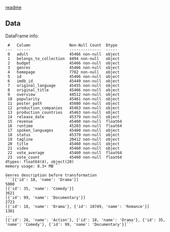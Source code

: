[readme](README.md)  
## Data

DataFrame info:
```Data columns (total 24 columns):
 #   Column                 Non-Null Count  Dtype  
---  ------                 --------------  -----  
 0   adult                  45466 non-null  object 
 1   belongs_to_collection  4494 non-null   object 
 2   budget                 45466 non-null  object 
 3   genres                 45466 non-null  object 
 4   homepage               7782 non-null   object 
 5   id                     45466 non-null  object 
 6   imdb_id                45449 non-null  object 
 7   original_language      45455 non-null  object 
 8   original_title         45466 non-null  object 
 9   overview               44512 non-null  object 
 10  popularity             45461 non-null  object 
 11  poster_path            45080 non-null  object 
 12  production_companies   45463 non-null  object 
 13  production_countries   45463 non-null  object 
 14  release_date           45379 non-null  object 
 15  revenue                45460 non-null  float64
 16  runtime                45203 non-null  float64
 17  spoken_languages       45460 non-null  object 
 18  status                 45379 non-null  object 
 19  tagline                20412 non-null  object 
 20  title                  45460 non-null  object 
 21  video                  45460 non-null  object 
 22  vote_average           45460 non-null  float64
 23  vote_count             45460 non-null  float64
dtypes: float64(4), object(20)
memory usage: 8.3+ MB```  

Genres description before transformation
```[{'id': 18, 'name': 'Drama'}]                                                                                                         5000
[{'id': 35, 'name': 'Comedy'}]                                                                                                        3621
[{'id': 99, 'name': 'Documentary'}]                                                                                                   2723                                                                                                                      
[{'id': 18, 'name': 'Drama'}, {'id': 10749, 'name': 'Romance'}]                                                                       1301                                                                                                                                  ... 
[{'id': 28, 'name': 'Action'}, {'id': 18, 'name': 'Drama'}, {'id': 35, 'name': 'Comedy'}, {'id': 99, 'name': 'Documentary'}]```